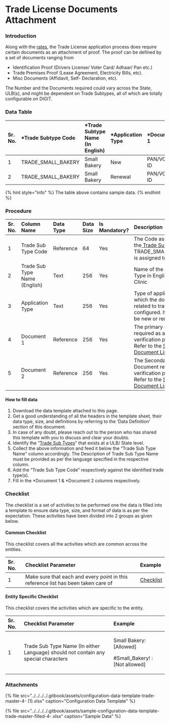 # Trade License Documents Attachment

### Introduction <a id="Introduction"></a>

Along with the [rates](trade-license-fee.md), the Trade License application process does require certain documents as an attachment of proof. The proof can be defined by a set of documents ranging from

* Identification Proof \(Drivers License/ Voter Card/ Adhaar/ Pan etc.\)
* Trade Premises Proof \(Lease Agreement, Electricity Bills, etc\).
* Misc Documents \(Affidavit, Self- Declaration, etc\).

The Number and the Documents required could vary across the State, ULB\(s\), and might be dependent on Trade Subtypes, all of which are totally configurable on DIGIT.

### Data Table <a id="Data-Table"></a>

| Sr. No. | \*Trade Subtype Code | \*Trade Subtype Name \(In English\) | \*Application Type | \*Document 1 | \*Document 2 |
| :--- | :--- | :--- | :--- | :--- | :--- |
| 1 | TRADE\_SMALL\_BAKERY | Small Bakery | New | PAN/VOTER ID | LAND LEASE |
| 2 | TRADE\_SMALL\_BAKERY | Small Bakery | Renewal | PAN/VOTER ID | ELEC BILL |

{% hint style="info" %}
The table above contains sample data.
{% endhint %}

### Procedure

| Sr. No. | Column Name | Data Type | Data Size | Is Mandatory? | Description |
| :--- | :--- | :--- | :--- | :--- | :--- |
| 1 | Trade Sub Type Code | Reference | 64 | Yes | The Code assigned to the[ Trade Sub Type](trade-sub-type.md). Eg: TRADE\_SMALL\_BAKERY is assigned to Bakery |
| 2 | Trade Sub Type Name \(English\) | Text | 256  | Yes | Name of the Trade Sub Type in English Eg: Clinic |
| 3 | Application Type | Text | 256  | Yes | Type of application for which the documents related to trade are configured. It can either be new or renewal |
| 4 | Document 1 | Reference | 256 | Yes | The primary document required as a verification parameter. Refer to the [Standard Document List](../untitled-1/standard-document-list.md) |
| 5 | Document 2 | Reference | 256 | Yes | The Secondary Document required as a verification parameter. Refer to the [Standard Document List](../untitled-1/standard-document-list.md) |

#### How to fill data

1. Download the data template attached to this page.
2. Get a good understanding of all the headers in the template sheet, their data type, size, and definitions by referring to the ‘Data Definition’ section of this document.
3. In case of any doubt, please reach out to the person who has shared this template with you to discuss and clear your doubts.
4. Identify the “[Trade Sub Types](trade-sub-type.md)” that exists at a ULB/ State level.
5. Collect the above information and feed it below the “Trade Sub Type Name” column accordingly. The Description of Trade Sub Type Name must be provided as per the language specified in the respective column.
6. Add the “Trade Sub Type Code” respectively against the identified trade type\(s\).
7. Fill in the \*Document 1 & \*Document 2 columns respectively.

### Checklist

The checklist is a set of activities to be performed one the data is filled into a template to ensure data type, size, and format of data is as per the expectation. These activities have been divided into 2 groups as given below.

#### Common Checklist

This checklist covers all the activities which are common across the entities.

| Sr. No. | Checklist Parameter | Example |
| :--- | :--- | :--- |
| 1 | Make sure that each and every point in this reference list has been taken care of | [Checklist](../untitled-1/checklist.md) |

#### Entity Specific Checklist

This checklist covers the activities which are specific to the entity.

<table>
  <thead>
    <tr>
      <th style="text-align:left">Sr. No.</th>
      <th style="text-align:left">Checklist Parameter</th>
      <th style="text-align:left">Example</th>
    </tr>
  </thead>
  <tbody>
    <tr>
      <td style="text-align:left">1</td>
      <td style="text-align:left">Trade Sub Type Name (In either Language) should not contain any special
        characters</td>
      <td style="text-align:left">
        <p>Small Bakery: [Allowed]</p>
        <p>#Small_Bakery! : [Not allowed]</p>
      </td>
    </tr>
  </tbody>
</table>

### Attachments

{% file src="../../../../.gitbook/assets/configuration-data-template-trade-master-4- \(1\).xlsx" caption="Configuration Data Template" %}

{% file src="../../../../.gitbook/assets/sample-configuration-data-template-trade-master-filled-4-.xlsx" caption="Sample Data" %}


